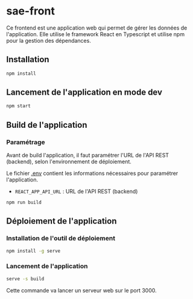 # sae-front

Ce frontend est une application web qui permet de gérer les données de l'application.
Elle utilise le framework React en Typescript et utilise npm pour la gestion des dépendances.

## Installation

```bash
npm install
```

## Lancement de l'application en mode dev

```bash
npm start
```

## Build de l'application

### Paramétrage

Avant de build l'application, il faut paramétrer l'URL de l'API REST (backend), selon l'environnement de déploiement.

Le fichier [.env](.env) contient les informations nécessaires pour paramétrer l'application.

- `REACT_APP_API_URL` : URL de l'API REST (backend)

```bash
npm run build
```

## Déploiement de l'application

### Installation de l'outil de déploiement

```bash
npm install -g serve
```

### Lancement de l'application

```bash
serve -s build
```

Cette commande va lancer un serveur web sur le port 3000.